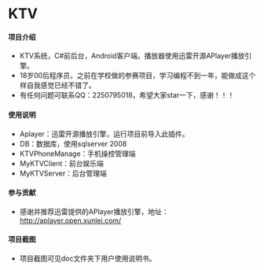 # KTV

#### 项目介绍

- KTV系统，C#前后台，Android客户端。播放器使用迅雷开源APlayer播放引擎。
- 18岁00后程序员，之前在学校做的参赛项目，学习编程不到一年，能做成这个样自我感觉已经不错了。
- 有任何问题可联系QQ：2250795018，希望大家star一下，感谢！！！

#### 使用说明

- Aplayer：迅雷开源播放引擎，运行项目前导入此插件。
- DB：数据库，使用sqlserver 2008
- KTVPhoneManage：手机操控管理端
- MyKTVClient：前台娱乐端
- MyKTVServer：后台管理端

#### 参与贡献

- 感谢并推荐迅雷提供的APlayer播放引擎，地址：http://aplayer.open.xunlei.com/

#### 项目截图

- 项目截图可见doc文件夹下用户使用说明书。
